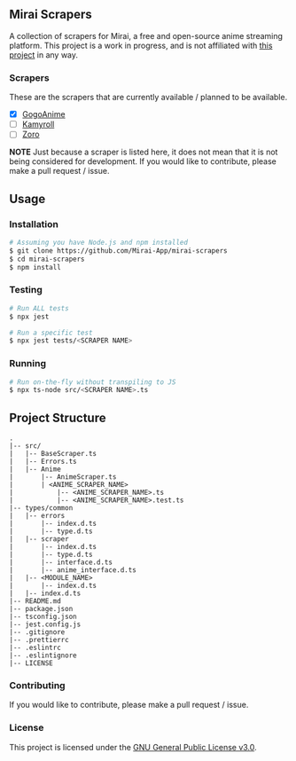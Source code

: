 ## Mirai Scrapers

A collection of scrapers for Mirai, a free and open-source anime streaming platform.
This project is a work in progress, and is not affiliated with [this project](https://github.com/mamoe/mirai) in any way.

### Scrapers

These are the scrapers that are currently available / planned to be available.

- [x] [GogoAnime](https://gogoanime.sk)
- [ ] [Kamyroll](https://kamyroll.com)
- [ ] [Zoro](https://zoro.to)

**NOTE** Just because a scraper is listed here, it does not mean that
it is not being considered for development. If you would like to
contribute, please make a pull request / issue.

## Usage

### Installation

```bash
# Assuming you have Node.js and npm installed
$ git clone https://github.com/Mirai-App/mirai-scrapers
$ cd mirai-scrapers
$ npm install
```

### Testing

```bash
# Run ALL tests
$ npx jest

# Run a specific test
$ npx jest tests/<SCRAPER NAME>
```

### Running

```bash
# Run on-the-fly without transpiling to JS
$ npx ts-node src/<SCRAPER NAME>.ts
```

## Project Structure

```
.
|-- src/
|   |-- BaseScraper.ts
|   |-- Errors.ts
|   |-- Anime
|       |-- AnimeScraper.ts
|       | <ANIME_SCRAPER_NAME>
|           |-- <ANIME_SCRAPER_NAME>.ts
|           |-- <ANIME_SCRAPER_NAME>.test.ts
|-- types/common
|   |-- errors
|       |-- index.d.ts
|       |-- type.d.ts
|   |-- scraper
|       |-- index.d.ts
|       |-- type.d.ts
|       |-- interface.d.ts
|       |-- anime_interface.d.ts
|   |-- <MODULE_NAME>
|       |-- index.d.ts
|   |-- index.d.ts
|-- README.md
|-- package.json
|-- tsconfig.json
|-- jest.config.js
|-- .gitignore
|-- .prettierrc
|-- .eslintrc
|-- .eslintignore
|-- LICENSE
```

### Contributing

If you would like to contribute, please make a pull request / issue.

### License

This project is licensed under the [GNU General Public License v3.0](https://www.gnu.org/licenses/gpl-3.0.en.html).
